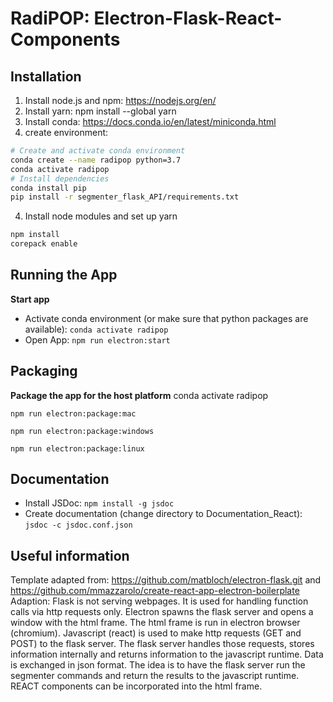 # RadiPOP: Electron-Flask-React-Components

## Installation

1. Install node.js and npm: https://nodejs.org/en/
2. Install yarn: npm install --global yarn 
3. Install conda: https://docs.conda.io/en/latest/miniconda.html
4. create environment:
```bash
# Create and activate conda environment
conda create --name radipop python=3.7
conda activate radipop
# Install dependencies
conda install pip
pip install -r segmenter_flask_API/requirements.txt
```
4. Install node modules and set up yarn
```bash
npm install
corepack enable
```


## Running the App

**Start app**
- Activate conda environment (or make sure that python packages are available): `conda activate radipop`
- Open App: `npm run electron:start`


## Packaging
**Package the app for the host platform**
conda activate radipop

`npm run electron:package:mac`

`npm run electron:package:windows`

`npm run electron:package:linux`


## Documentation
- Install JSDoc: `npm install -g jsdoc`
- Create documentation (change directory to Documentation_React): `jsdoc -c jsdoc.conf.json `

## Useful information

 Template adapted from: https://github.com/matbloch/electron-flask.git and <br>
    https://github.com/mmazzarolo/create-react-app-electron-boilerplate<br>
 Adaption: Flask is not serving webpages. It is used for handling function calls via http requests only. Electron spawns the flask server and opens a window with the html frame. The html frame is run in electron browser (chromium). Javascript (react) is used to make http requests (GET and POST) to the flask server. The flask server handles those requests, stores information internally and returns information to the javascript runtime. Data is exchanged in json format. The idea is  to have the flask server run the segmenter commands and return the results to the javascript runtime. REACT components can be incorporated into the html frame.
